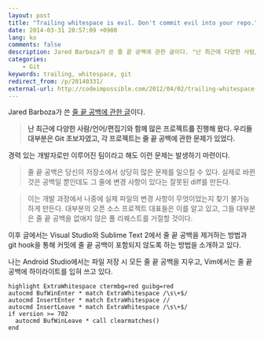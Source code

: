 ```yaml
---
layout: post
title: "Trailing whitespace is evil. Don't commit evil into your repo."
date: 2014-03-31 20:57:09 +0900
lang: ko
comments: false
description: Jared Barboza가 쓴 줄 끝 공백에 관한 글이다. "난 최근에 다양한 사람/언어/편집기와 함께 많은 프로젝트를 진행해 왔다. 우리들 대부분은 Git 초보자였고, 각 프로젝트는 줄 끝 공백에 관한 문제가 있었다."
categories:
    - Git
keywords: trailing, whitespace, git
redirect_from: /p/20140331/
external-url: http://codeimpossible.com/2012/04/02/trailing-whitespace-is-evil-don-t-commit-evil-into-your-repo/
---
```


Jared Barboza가 쓴 [줄 끝 공백에 관한 글][external-url]이다.

[external-url]: http://codeimpossible.com/2012/04/02/trailing-whitespace-is-evil-don-t-commit-evil-into-your-repo/

<!-- **Lately, I’ve beeen working on a lot of projects with different people/languages/editors, most of us were new git’ers and each project had a real problem with trailing whitespace.** -->
> **난 최근에 다양한 사람/언어/편집기와 함께 많은 프로젝트를 진행해 왔다. 우리들 대부분은 Git 초보자였고, 각 프로젝트는 줄 끝 공백에 관한 문제가 있었다.**

경력 있는 개발자로만 이루어진 팀이라고 해도 이런 문제는 발생하기 마련이다.

<!-- Trailing whitespace issues can cause a lot of problems when they get into your repository. It leads to falsey diffs which claim lines have been changed when in fact the only thing that changed was spacing. -->
> 줄 끝 공백은 당신의 저장소에서 상당히 많은 문제를 일으킬 수 있다. 실제로 바뀐 것은 공백일 뿐인데도 그 줄에 변경 사항이 있다는 잘못된 diff를 만든다.
>
<!-- This can make finding what actually changed in a file later on in the development cycle next to impossible. Most open source project leads know this and a lot of them will reject pull requests that fail to trim whitespace (or have other -->
> 이는 개발 과정에서 나중에 실제 파일의 변경 사항이 무엇이었는지 찾기 불가능하게 만든다. 대부분의 오픈 소스 프로젝트 대표들은 이를 알고 있고, 그들 대부분은 줄 끝 공백을 없애지 않은 풀 리퀘스트를 거절할 것이다.

이후 글에서는 Visual Studio와 Sublime Text 2에서 줄 끝 공백을 제거하는 방법과 git hook을 통해 커밋에 줄 끝 공백이 포함되지 않도록 하는 방법을 소개하고 있다.

나는 Android Studio에서는 파일 저장 시 모든 줄 끝 공백을 지우고, Vim에서는 줄 끝 공백에 하이라이트를 입혀 쓰고 있다.

``` vim
highlight ExtraWhitespace ctermbg=red guibg=red
autocmd BufWinEnter * match ExtraWhitespace /\s\+$/
autocmd InsertEnter * match ExtraWhitespace //
autocmd InsertLeave * match ExtraWhitespace /\s\+$/
if version >= 702
  autocmd BufWinLeave * call clearmatches()
end
```
